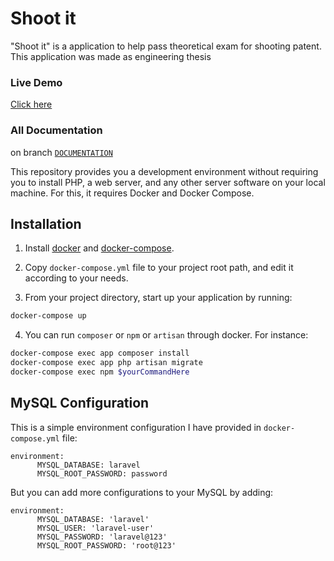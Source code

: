 # Shoot it
"Shoot it" is a application to help pass theoretical exam for shooting patent. This application was made as engineering thesis

### Live Demo 
[Click here](https://shoot-it.cholipski.ovh)


### All Documentation

on branch [`DOCUMENTATION`](https://github.com/Cholipski/Shoot-it/tree/DOCUMENTATION)


This repository provides you a development environment without requiring you to install PHP, a web server, and any other server software on your local machine. For this, it requires Docker and Docker Compose.

## Installation

1. Install [docker](https://docs.docker.com/engine/installation/) and [docker-compose](https://docs.docker.com/compose/install/).

2. Copy `docker-compose.yml` file to your project root path, and edit it according to your needs.

3. From your project directory, start up your application by running:

```sh
docker-compose up
```
4. You can run `composer` or `npm` or `artisan` through docker. For instance:

```sh
docker-compose exec app composer install
docker-compose exec app php artisan migrate
docker-compose exec npm $yourCommandHere
```

## MySQL Configuration
This is a simple environment configuration I have provided in `docker-compose.yml` file:
```
environment:
      MYSQL_DATABASE: laravel
      MYSQL_ROOT_PASSWORD: password
```
But you can add more configurations to your MySQL by adding:
```
environment:
      MYSQL_DATABASE: 'laravel'
      MYSQL_USER: 'laravel-user'
      MYSQL_PASSWORD: 'laravel@123'
      MYSQL_ROOT_PASSWORD: 'root@123'
```
